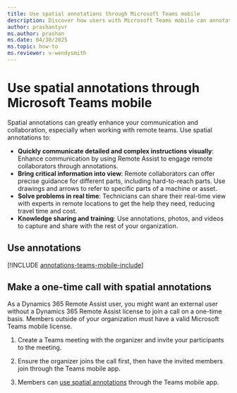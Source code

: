 ```yaml
---
title: Use spatial annotations through Microsoft Teams mobile
description: Discover how users with Microsoft Teams mobile can annotate in another user's enviornment.
author: prashantyvr
ms.author: prashan
ms.date: 04/30/2025
ms.topic: how-to
ms.reviewer: v-wendysmith
---
```


# Use spatial annotations through Microsoft Teams mobile

Spatial annotations can greatly enhance your communication and collaboration, especially when working with remote teams. Use spatial annotations to:

- **Quickly communicate detailed and complex instructions visually**: Enhance communication by using Remote Assist to engage remote collaborators through annotations.
- **Bring critical information into view**: Remote collaborators can offer precise guidance for different parts, including hard-to-reach parts. Use drawings and arrows to refer to specific parts of a machine or asset.
- **Solve problems in real time**: Technicians can share their real-time view with experts in remote locations to get the help they need, reducing travel time and cost.
- **Knowledge sharing and training**: Use annotations, photos, and videos to capture and share with the rest of your organization.

## Use annotations

<!--- This topic is in RA and Field Service. Field Service topic is annotations-teams-mobile.md --->

[!INCLUDE [annotations-teams-mobile-include](../includes/annotations-teams-mobile.md)]

## Make a one-time call with spatial annotations

As a Dynamics 365 Remote Assist user, you might want an external user without a Dynamics 365 Remote Assist license to join a call on a one-time basis. Members outside of your organization must have a valid Microsoft Teams mobile license.

1. Create a Teams meeting with the organizer and invite your participants to the meeting.

1. Ensure the organizer joins the call first, then have the invited members join through the Teams mobile app.

1. Members can [use spatial annotations](#use-annotations) through the Teams mobile app.